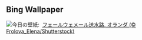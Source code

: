 ## Bing Wallpaper
![](https://www.bing.com/th?id=OHR.HalfwayBoats_JA-JP0449681577_UHD.jpg&w=1000)今日の壁紙: &nbsp;[フェールウェメール送水路, オランダ (© Frolova_Elena/Shutterstock)](https://www.bing.com/th?id=OHR.HalfwayBoats_JA-JP0449681577_UHD.jpg)
<br><br/>
